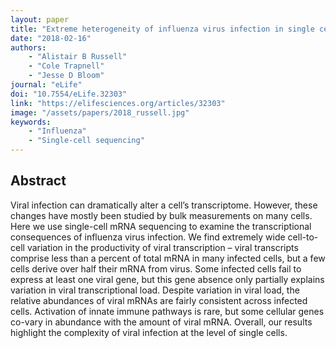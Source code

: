 ```yaml
---
layout: paper
title: "Extreme heterogeneity of influenza virus infection in single cells"
date: "2018-02-16"
authors: 
    - "Alistair B Russell"
    - "Cole Trapnell"
    - "Jesse D Bloom"
journal: "eLife"
doi: "10.7554/eLife.32303"
link: "https://elifesciences.org/articles/32303"
image: "/assets/papers/2018_russell.jpg"
keywords:
    - "Influenza"
    - "Single-cell sequencing"
---
```


## Abstract

Viral infection can dramatically alter a cell’s transcriptome. However, these changes have mostly been studied by bulk measurements on many cells. Here we use single-cell mRNA sequencing to examine the transcriptional consequences of influenza virus infection. We find extremely wide cell-to-cell variation in the productivity of viral transcription – viral transcripts comprise less than a percent of total mRNA in many infected cells, but a few cells derive over half their mRNA from virus. Some infected cells fail to express at least one viral gene, but this gene absence only partially explains variation in viral transcriptional load. Despite variation in viral load, the relative abundances of viral mRNAs are fairly consistent across infected cells. Activation of innate immune pathways is rare, but some cellular genes co-vary in abundance with the amount of viral mRNA. Overall, our results highlight the complexity of viral infection at the level of single cells.
